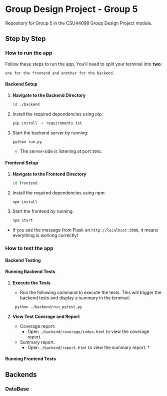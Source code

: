 # Group Design Project - Group 5

Repository for Group 5 in the CSU44098 Group Design Project module.

## Step by Step

### How to run the app

Follow these steps to run the app. You'll need to split your terminal into **two**:

` one for the frontend and another for the backend. `

#### Backend Setup

1. **Navigate to the Backend Directory**
   ```bash
   cd ./backend
   ```
2. Install the required dependencies using pip:
   ```bash
   pip install -r requirements.txt
   ```
3. Start the backend server by running:
   ```bash
   python run.py
   ```
   - The server-side is listening at port `3001`.

#### Frontend Setup

1. **Navigate to the Frontend Directory**
   ```bash
   cd frontend
   ```
2. Install the required dependencies using npm:
   ```bash
   npm install
   ```
3. Start the frontend by running:
   ```bash
   npm start
   ```
- If you see the message from Flask on `http://localhost:3000`, it means everything is working correctly!

### How to test the app

#### Backend Testing

#### Running Backend Tests

1. **Execute the Tests**
   - Run the following command to execute the tests. This will trigger the backend tests and display a summary in the terminal:
   ```bash
    python ./backend/run_pytest.py
   ```
     
2. **View Test Coverage and Report**
   - Coverage report.
     - Open `./backend/coverage/index.html` to view the coverage report.
   - Summary report.
     - Open `./backend/report.html` to view the summary report.
†

#### Running Frontend Tests

## Backends

### DataBase


